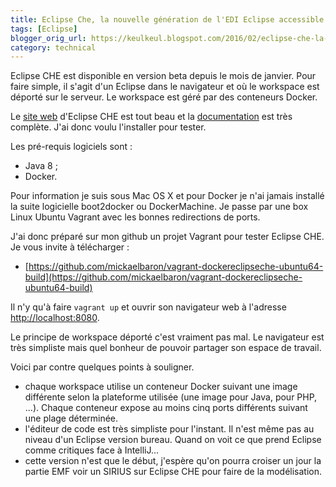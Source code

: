 ```yaml
---
title: Eclipse Che, la nouvelle génération de l'EDI Eclipse accessible depuis un navigateur web.
tags: [Eclipse]
blogger_orig_url: https://keulkeul.blogspot.com/2016/02/eclipse-che-la-nouvelle-generation-de.html
category: technical
---
```


Eclipse CHE est disponible en version beta depuis le mois de janvier. Pour faire simple, il s'agit d'un Eclipse dans le navigateur et où le workspace est déporté sur le serveur. Le workspace est géré par des conteneurs Docker.  

Le [site web](https://eclipse.org/che/) d'Eclipse CHE est tout beau et la [documentation](https://eclipse-che.readme.io/) est très complète. J'ai donc voulu l'installer pour tester. 

Les pré-requis logiciels sont :

* Java 8 ;
* Docker.

Pour information je suis sous Mac OS X et pour Docker je n'ai jamais installé la suite logicielle boot2docker ou DockerMachine. Je passe par une box Linux Ubuntu Vagrant avec les bonnes redirections de ports.

J'ai donc préparé sur mon github un projet Vagrant pour tester Eclipse CHE. Je vous invite à télécharger :

* [https://github.com/mickaelbaron/vagrant-dockereclipseche-ubuntu64-build](https://github.com/mickaelbaron/vagrant-dockereclipseche-ubuntu64-build)

Il n'y qu'à faire `vagrant up` et ouvrir son navigateur web à l'adresse [http://localhost:8080](http://localhost:8080/).

Le principe de workspace déporté c'est vraiment pas mal. Le navigateur est très simpliste mais quel bonheur de pouvoir partager son espace de travail.

Voici par contre quelques points à souligner.

* chaque workspace utilise un conteneur Docker suivant une image différente selon la plateforme utilisée (une image pour Java, pour PHP, ...). Chaque conteneur expose au moins cinq ports différents suivant une plage déterminée. 
* l'éditeur de code est très simpliste pour l'instant. Il n'est même pas au niveau d'un Eclipse version bureau. Quand on voit ce que prend Eclipse comme critiques face à IntelliJ...
* cette version n'est que le début, j'espère qu'on pourra croiser un jour la partie EMF voir un SIRIUS sur Eclipse CHE pour faire de la modélisation.